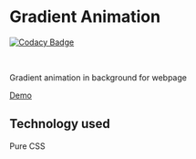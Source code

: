 # Gradient Animation

[![Codacy Badge](https://api.codacy.com/project/badge/Grade/9e0c85f98d304539b430d66221d281df)](https://www.codacy.com/app/DevarshRanpara/Gradient_Animation?utm_source=github.com&amp;utm_medium=referral&amp;utm_content=DevarshRanpara/Gradient_Animation&amp;utm_campaign=Badge_Grade)

<br>

Gradient animation in background for webpage

[Demo](https://devarshranpara.github.io/Gradient_Animation/)

## Technology used
Pure CSS 
